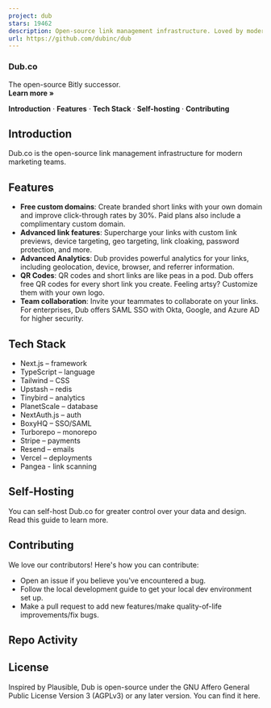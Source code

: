 ```yaml
---
project: dub
stars: 19462
description: Open-source link management infrastructure. Loved by modern marketing teams like Twilio, Perplexity, Vercel, and Huberman Labs.
url: https://github.com/dubinc/dub
---
```


### Dub.co

The open-source Bitly successor.  
**Learn more »**  
  
**Introduction** · **Features** · **Tech Stack** · **Self-hosting** · **Contributing**

  

Introduction
------------

Dub.co is the open-source link management infrastructure for modern marketing teams.

Features
--------

-   **Free custom domains**: Create branded short links with your own domain and improve click-through rates by 30%. Paid plans also include a complimentary custom domain.
-   **Advanced link features**: Supercharge your links with custom link previews, device targeting, geo targeting, link cloaking, password protection, and more.
-   **Advanced Analytics**: Dub provides powerful analytics for your links, including geolocation, device, browser, and referrer information.
-   **QR Codes**: QR codes and short links are like peas in a pod. Dub offers free QR codes for every short link you create. Feeling artsy? Customize them with your own logo.
-   **Team collaboration**: Invite your teammates to collaborate on your links. For enterprises, Dub offers SAML SSO with Okta, Google, and Azure AD for higher security.

Tech Stack
----------

-   Next.js – framework
-   TypeScript – language
-   Tailwind – CSS
-   Upstash – redis
-   Tinybird – analytics
-   PlanetScale – database
-   NextAuth.js – auth
-   BoxyHQ – SSO/SAML
-   Turborepo – monorepo
-   Stripe – payments
-   Resend – emails
-   Vercel – deployments
-   Pangea - link scanning

Self-Hosting
------------

You can self-host Dub.co for greater control over your data and design. Read this guide to learn more.

Contributing
------------

We love our contributors! Here's how you can contribute:

-   Open an issue if you believe you've encountered a bug.
-   Follow the local development guide to get your local dev environment set up.
-   Make a pull request to add new features/make quality-of-life improvements/fix bugs.

Repo Activity
-------------

License
-------

Inspired by Plausible, Dub is open-source under the GNU Affero General Public License Version 3 (AGPLv3) or any later version. You can find it here.
